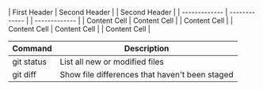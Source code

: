 
| First Header  | Second Header | | Second Header |
| ------------- | ------------- | | ------------- |
| Content Cell  | Content Cell  | | Content Cell  |
| Content Cell  | Content Cell  | | Content Cell  |

| Command | Description |
| --- | --- |
| git status | List all new or modified files |
| git diff | Show file differences that haven't been staged |
